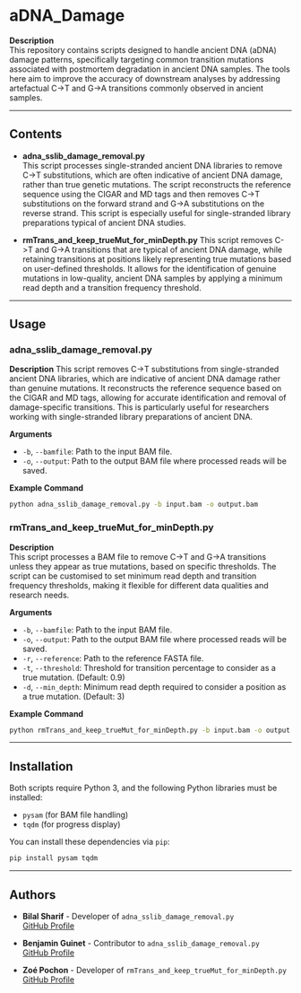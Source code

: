 # aDNA_Damage

**Description**  
This repository contains scripts designed to handle ancient DNA (aDNA) damage patterns, specifically targeting common transition mutations associated with postmortem degradation in ancient DNA samples. The tools here aim to improve the accuracy of downstream analyses by addressing artefactual C->T and G->A transitions commonly observed in ancient samples.

---

## Contents

- **adna_sslib_damage_removal.py**  
  This script processes single-stranded ancient DNA libraries to remove C->T substitutions, which are often indicative of ancient DNA damage, rather than true genetic mutations. The script reconstructs the reference sequence using the CIGAR and MD tags and then removes C->T substitutions on the forward strand and G->A substitutions on the reverse strand. This script is especially useful for single-stranded library preparations typical of ancient DNA studies.

- **rmTrans_and_keep_trueMut_for_minDepth.py**
  This script removes C->T and G->A transitions that are typical of ancient DNA damage, while retaining transitions at positions likely representing true mutations based on user-defined thresholds. It allows for the identification of genuine mutations in low-quality, ancient DNA samples by applying a minimum read depth and a transition frequency threshold.

---

## Usage

### adna_sslib_damage_removal.py

**Description**
This script removes C->T substitutions from single-stranded ancient DNA libraries, which are indicative of ancient DNA damage rather than genuine mutations. It reconstructs the reference sequence based on the CIGAR and MD tags, allowing for accurate identification and removal of damage-specific transitions. This is particularly useful for researchers working with single-stranded library preparations of ancient DNA.

**Arguments**
- `-b`, `--bamfile`: Path to the input BAM file.
- `-o`, `--output`: Path to the output BAM file where processed reads will be saved.

**Example Command**
```bash
python adna_sslib_damage_removal.py -b input.bam -o output.bam
```

### rmTrans_and_keep_trueMut_for_minDepth.py

**Description**  
This script processes a BAM file to remove C->T and G->A transitions unless they appear as true mutations, based on specific thresholds. The script can be customised to set minimum read depth and transition frequency thresholds, making it flexible for different data qualities and research needs.

**Arguments**  
- `-b`, `--bamfile`: Path to the input BAM file.
- `-o`, `--output`: Path to the output BAM file where processed reads will be saved.
- `-r`, `--reference`: Path to the reference FASTA file.
- `-t`, `--threshold`: Threshold for transition percentage to consider as a true mutation. (Default: 0.9)
- `-d`, `--min_depth`: Minimum read depth required to consider a position as a true mutation. (Default: 3)

**Example Command**
```bash
python rmTrans_and_keep_trueMut_for_minDepth.py -b input.bam -o output.bam -r reference.fasta -t 0.9 -d 3
```
---

## Installation

Both scripts require Python 3, and the following Python libraries must be installed:
- `pysam` (for BAM file handling)
- `tqdm` (for progress display)

You can install these dependencies via `pip`:
```bash
pip install pysam tqdm
```
---

## Authors

- **Bilal Sharif** - Developer of `adna_sslib_damage_removal.py`  
  [GitHub Profile](https://github.com/bilalbioinfo)

- **Benjamin Guinet** - Contributor to `adna_sslib_damage_removal.py`  
  [GitHub Profile](https://github.com/BenjaminGuinet)

- **Zoé Pochon** - Developer of `rmTrans_and_keep_trueMut_for_minDepth.py`  
  [GitHub Profile](https://github.com/ZoePochon)
